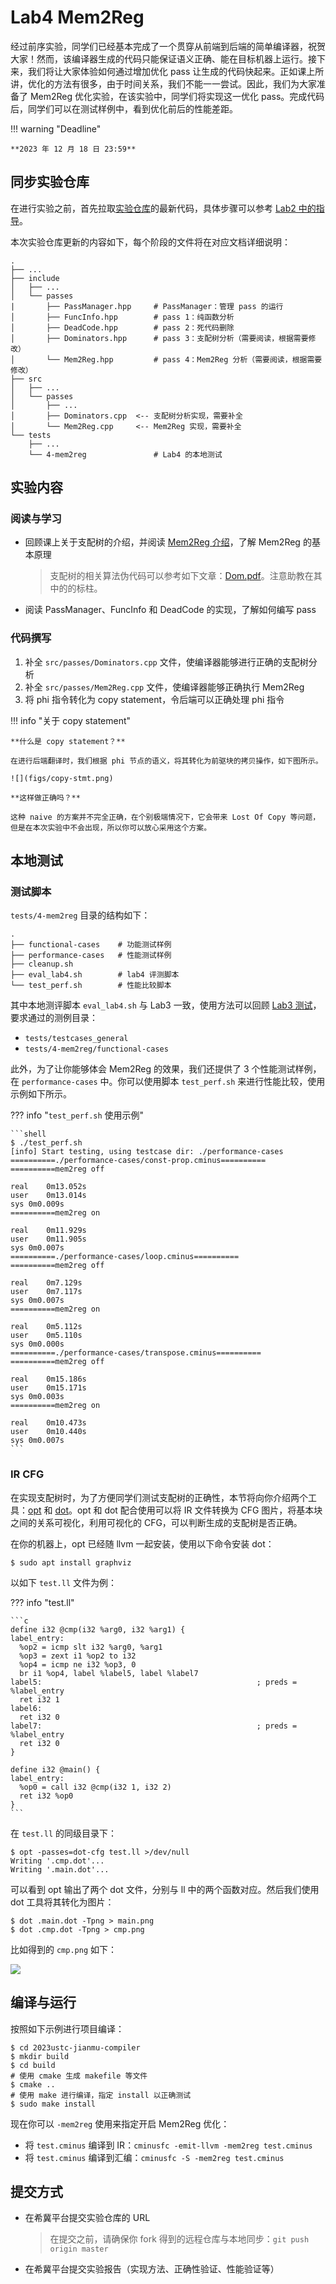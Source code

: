

# Lab4 Mem2Reg

经过前序实验，同学们已经基本完成了一个贯穿从前端到后端的简单编译器，祝贺大家！然而，该编译器生成的代码只能保证语义正确、能在目标机器上运行。接下来，我们将让大家体验如何通过增加优化 pass 让生成的代码快起来。正如课上所讲，优化的方法有很多，由于时间关系，我们不能一一尝试。因此，我们为大家准备了 Mem2Reg 优化实验，在该实验中，同学们将实现这一优化 pass。完成代码后，同学们可以在测试样例中，看到优化前后的性能差距。

!!! warning "Deadline"

    **2023 年 12 月 18 日 23:59**

## 同步实验仓库

在进行实验之前，首先拉取[实验仓库](https://cscourse.ustc.edu.cn/vdir/Gitlab/compiler_staff/2023ustc-jianmu-compiler)的最新代码，具体步骤可以参考 [Lab2 中的指导](../lab2/index.md#实验要求)。

本次实验仓库更新的内容如下，每个阶段的文件将在对应文档详细说明：

```
.
├── ...
├── include
│   ├── ...
│   └── passes
|       ├── PassManager.hpp		# PassManager：管理 pass 的运行
│       ├── FuncInfo.hpp		# pass 1：纯函数分析
│       ├── DeadCode.hpp		# pass 2：死代码删除
│       ├── Dominators.hpp		# pass 3：支配树分析（需要阅读，根据需要修改）
│       └── Mem2Reg.hpp			# pass 4：Mem2Reg 分析（需要阅读，根据需要修改）
├── src
│   ├── ...
│   └── passes
│       ├── ...
│       ├── Dominators.cpp	<-- 支配树分析实现，需要补全
│       └── Mem2Reg.cpp		<-- Mem2Reg 实现，需要补全
└── tests
    ├── ...
    └── 4-mem2reg				# Lab4 的本地测试
```

## 实验内容

### 阅读与学习

- 回顾课上关于支配树的介绍，并阅读 [Mem2Reg 介绍](./Mem2Reg介绍.pdf)，了解 Mem2Reg 的基本原理

  > 支配树的相关算法伪代码可以参考如下文章：[Dom.pdf](Dom.pdf)。注意助教在其中的的标柱。

- 阅读 PassManager、FuncInfo 和 DeadCode 的实现，了解如何编写 pass

### 代码撰写

1. 补全 `src/passes/Dominators.cpp` 文件，使编译器能够进行正确的支配树分析
2. 补全 `src/passes/Mem2Reg.cpp` 文件，使编译器能够正确执行 Mem2Reg
3. 将 phi 指令转化为 copy statement，令后端可以正确处理 phi 指令

!!! info "关于 copy statement"

    **什么是 copy statement？**

    在进行后端翻译时，我们根据 phi 节点的语义，将其转化为前驱块的拷贝操作，如下图所示。

    ![](figs/copy-stmt.png)

    **这样做正确吗？**

    这种 naive 的方案并不完全正确，在个别极端情况下，它会带来 Lost Of Copy 等问题，但是在本次实验中不会出现，所以你可以放心采用这个方案。

## 本地测试

### 测试脚本

`tests/4-mem2reg` 目录的结构如下：

```
.
├── functional-cases	# 功能测试样例
├── performance-cases	# 性能测试样例
├── cleanup.sh
├── eval_lab4.sh		# lab4 评测脚本
└── test_perf.sh		# 性能比较脚本
```

其中本地测评脚本 `eval_lab4.sh` 与 Lab3 一致，使用方法可以回顾 [Lab3 测试](../lab3/guidance.md#测试)，要求通过的测例目录：

- `tests/testcases_general`
- `tests/4-mem2reg/functional-cases`

此外，为了让你能够体会 Mem2Reg 的效果，我们还提供了 3 个性能测试样例，在 `performance-cases` 中。你可以使用脚本 `test_perf.sh` 来进行性能比较，使用示例如下所示。

??? info "`test_perf.sh` 使用示例"

    ```shell
    $ ./test_perf.sh
    [info] Start testing, using testcase dir: ./performance-cases
    ==========./performance-cases/const-prop.cminus==========
    ==========mem2reg off

    real	0m13.052s
    user	0m13.014s
    sys	0m0.009s
    ==========mem2reg on

    real	0m11.929s
    user	0m11.905s
    sys	0m0.007s
    ==========./performance-cases/loop.cminus==========
    ==========mem2reg off

    real	0m7.129s
    user	0m7.117s
    sys	0m0.007s
    ==========mem2reg on

    real	0m5.112s
    user	0m5.110s
    sys	0m0.000s
    ==========./performance-cases/transpose.cminus==========
    ==========mem2reg off

    real	0m15.186s
    user	0m15.171s
    sys	0m0.003s
    ==========mem2reg on

    real	0m10.473s
    user	0m10.440s
    sys	0m0.007s
    ```

### IR CFG

在实现支配树时，为了方便同学们测试支配树的正确性，本节将向你介绍两个工具：[opt](https://llvm.org/docs/CommandGuide/opt.html) 和 [dot](https://manpages.ubuntu.com/manpages/trusty/man1/dot.1.html)。opt 和 dot 配合使用可以将 IR 文件转换为 CFG 图片，将基本块之间的关系可视化，利用可视化的 CFG，可以判断生成的支配树是否正确。

在你的机器上，opt 已经随 llvm 一起安装，使用以下命令安装 dot：

```
$ sudo apt install graphviz
```

以如下 `test.ll` 文件为例：

??? info "test.ll"

    ```c
    define i32 @cmp(i32 %arg0, i32 %arg1) {
    label_entry:
      %op2 = icmp slt i32 %arg0, %arg1
      %op3 = zext i1 %op2 to i32
      %op4 = icmp ne i32 %op3, 0
      br i1 %op4, label %label5, label %label7
    label5:                                                ; preds = %label_entry
      ret i32 1
    label6:
      ret i32 0
    label7:                                                ; preds = %label_entry
      ret i32 0
    }

    define i32 @main() {
    label_entry:
      %op0 = call i32 @cmp(i32 1, i32 2)
      ret i32 %op0
    }
    ```

在 `test.ll` 的同级目录下：

```shell
$ opt -passes=dot-cfg test.ll >/dev/null
Writing '.cmp.dot'...
Writing '.main.dot'...
```

可以看到 opt 输出了两个 dot 文件，分别与 ll 中的两个函数对应。然后我们使用 dot 工具将其转化为图片：

```shel
$ dot .main.dot -Tpng > main.png
$ dot .cmp.dot -Tpng > cmp.png
```

比如得到的 `cmp.png` 如下：

![](figs/cmp.png)

## 编译与运行

按照如下示例进行项目编译：

```shell
$ cd 2023ustc-jianmu-compiler
$ mkdir build
$ cd build
# 使用 cmake 生成 makefile 等文件
$ cmake ..
# 使用 make 进行编译，指定 install 以正确测试
$ sudo make install
```

现在你可以 `-mem2reg` 使用来指定开启 Mem2Reg 优化：

- 将 `test.cminus` 编译到 IR：`cminusfc -emit-llvm -mem2reg test.cminus`
- 将 `test.cminus` 编译到汇编：`cminusfc -S -mem2reg test.cminus`

## 提交方式

- 在希冀平台提交实验仓库的 URL

  > 在提交之前，请确保你 fork 得到的远程仓库与本地同步：`git push origin master`

- 在希冀平台提交实验报告（实现方法、正确性验证、性能验证等）
